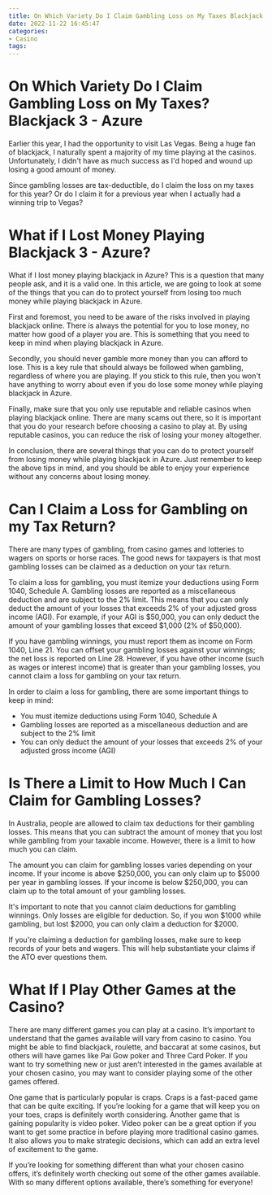 ```yaml
---
title: On Which Variety Do I Claim Gambling Loss on My Taxes Blackjack 3   Azure
date: 2022-11-22 16:45:47
categories:
- Casino
tags:
---
```



#  On Which Variety Do I Claim Gambling Loss on My Taxes? Blackjack 3 - Azure

Earlier this year, I had the opportunity to visit Las Vegas. Being a huge fan of blackjack, I naturally spent a majority of my time playing at the casinos. Unfortunately, I didn't have as much success as I'd hoped and wound up losing a good amount of money.

Since gambling losses are tax-deductible, do I claim the loss on my taxes for this year? Or do I claim it for a previous year when I actually had a winning trip to Vegas?

#  What if I Lost Money Playing Blackjack 3 - Azure?

What if I lost money playing blackjack in Azure? This is a question that many people ask, and it is a valid one. In this article, we are going to look at some of the things that you can do to protect yourself from losing too much money while playing blackjack in Azure.

First and foremost, you need to be aware of the risks involved in playing blackjack online. There is always the potential for you to lose money, no matter how good of a player you are. This is something that you need to keep in mind when playing blackjack in Azure.

Secondly, you should never gamble more money than you can afford to lose. This is a key rule that should always be followed when gambling, regardless of where you are playing. If you stick to this rule, then you won't have anything to worry about even if you do lose some money while playing blackjack in Azure.

Finally, make sure that you only use reputable and reliable casinos when playing blackjack online. There are many scams out there, so it is important that you do your research before choosing a casino to play at. By using reputable casinos, you can reduce the risk of losing your money altogether.

In conclusion, there are several things that you can do to protect yourself from losing money while playing blackjack in Azure. Just remember to keep the above tips in mind, and you should be able to enjoy your experience without any concerns about losing money.

#  Can I Claim a Loss for Gambling on my Tax Return? 

There are many types of gambling, from casino games and lotteries to wagers on sports or horse races. The good news for taxpayers is that most gambling losses can be claimed as a deduction on your tax return.

To claim a loss for gambling, you must itemize your deductions using Form 1040, Schedule A. Gambling losses are reported as a miscellaneous deduction and are subject to the 2% limit. This means that you can only deduct the amount of your losses that exceeds 2% of your adjusted gross income (AGI). For example, if your AGI is $50,000, you can only deduct the amount of your gambling losses that exceed $1,000 (2% of $50,000).

If you have gambling winnings, you must report them as income on Form 1040, Line 21. You can offset your gambling losses against your winnings; the net loss is reported on Line 28. However, if you have other income (such as wages or interest income) that is greater than your gambling losses, you cannot claim a loss for gambling on your tax return. 

In order to claim a loss for gambling, there are some important things to keep in mind: 
- You must itemize deductions using Form 1040, Schedule A
- Gambling losses are reported as a miscellaneous deduction and are subject to the 2% limit
- You can only deduct the amount of your losses that exceeds 2% of your adjusted gross income (AGI)

#  Is There a Limit to How Much I Can Claim for Gambling Losses? 

In Australia, people are allowed to claim tax deductions for their gambling losses. This means that you can subtract the amount of money that you lost while gambling from your taxable income. However, there is a limit to how much you can claim.

The amount you can claim for gambling losses varies depending on your income. If your income is above $250,000, you can only claim up to $5000 per year in gambling losses. If your income is below $250,000, you can claim up to the total amount of your gambling losses.

It's important to note that you cannot claim deductions for gambling winnings. Only losses are eligible for deduction. So, if you won $1000 while gambling, but lost $2000, you can only claim a deduction for $2000.

If you're claiming a deduction for gambling losses, make sure to keep records of your bets and wagers. This will help substantiate your claims if the ATO ever questions them.

#  What If I Play Other Games at the Casino?

There are many different games you can play at a casino. It’s important to understand that the games available will vary from casino to casino. You might be able to find blackjack, roulette, and baccarat at some casinos, but others will have games like Pai Gow poker and Three Card Poker. If you want to try something new or just aren’t interested in the games available at your chosen casino, you may want to consider playing some of the other games offered.

One game that is particularly popular is craps. Craps is a fast-paced game that can be quite exciting. If you’re looking for a game that will keep you on your toes, craps is definitely worth considering. Another game that is gaining popularity is video poker. Video poker can be a great option if you want to get some practice in before playing more traditional casino games. It also allows you to make strategic decisions, which can add an extra level of excitement to the game.

If you’re looking for something different than what your chosen casino offers, it’s definitely worth checking out some of the other games available. With so many different options available, there’s something for everyone!